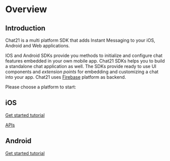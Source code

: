 # Overview

## Introduction

Chat21 is a multi platform SDK that adds Instant Messaging to your iOS, Android and Web applications.

IOS and Android SDKs provide you methods to initialize and configure chat features embedded in your own mobile app. Chat21 SDKs helps you to build a standalone chat application as well. The SDKs provide ready to use UI components and _extension points_ for embedding and customizing a chat into your app. Chat21 uses [Firebase](http://firebase.google.com) platform as backend.

Please choose a platform to start:

## iOS

[Get started tutorial](ios/get-started.md)

[APIs](https://github.com/chat21/chat21-docs/tree/8ab923d159962acfcaf604579422dfbfd81c7689/ios/api/README.md)

## Android

[Get started tutorial](android/get-started-for-android.md)

